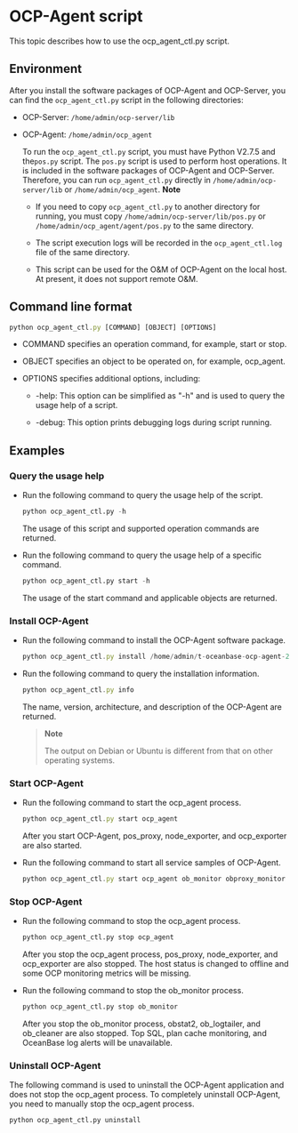 # OCP-Agent script

This topic describes how to use the ocp_agent_ctl.py script.

## Environment

After you install the software packages of OCP-Agent and OCP-Server, you can find the `ocp_agent_ctl.py` script in the following directories:

* OCP-Server: `/home/admin/ocp-server/lib`

* OCP-Agent: `/home/admin/ocp_agent`

  To run the `ocp_agent_ctl.py` script, you must have Python V2.7.5 and the`pos.py` script. The `pos.py` script is used to perform host operations. It is included in the software packages of OCP-Agent and OCP-Server. Therefore, you can run `ocp_agent_ctl.py` directly in `/home/admin/ocp-server/lib` or `/home/admin/ocp_agent`.
  **Note**

  * If you need to copy `ocp_agent_ctl.py` to another directory for running, you must copy `/home/admin/ocp-server/lib/pos.py` or `/home/admin/ocp_agent/agent/pos.py` to the same directory.

  * The script execution logs will be recorded in the `ocp_agent_ctl.log` file of the same directory.

  * This script can be used for the O\&M of OCP-Agent on the local host. At present, it does not support remote O\&M.

## Command line format

```javascript
python ocp_agent_ctl.py [COMMAND] [OBJECT] [OPTIONS]
```

* COMMAND specifies an operation command, for example, start or stop.

* OBJECT specifies an object to be operated on, for example, ocp_agent.

* OPTIONS specifies additional options, including:

  * -help: This option can be simplified as "-h" and is used to query the usage help of a script.

  * -debug: This option prints debugging logs during script running.

## Examples

### Query the usage help

* Run the following command to query the usage help of the script.

  ```python
  python ocp_agent_ctl.py -h
  ```

  The usage of this script and supported operation commands are returned.
  
* Run the following command to query the usage help of a specific command.

  ```python
  python ocp_agent_ctl.py start -h
  ```

  The usage of the start command and applicable objects are returned.
  
### Install OCP-Agent

* Run the following command to install the OCP-Agent software package.

  ```javascript
  python ocp_agent_ctl.py install /home/admin/t-oceanbase-ocp-agent-2.4.3-1234567.alios7.x86_64.rpm
  ```

* Run the following command to query the installation information.

  ```javascript
  python ocp_agent_ctl.py info
  ```

  The name, version, architecture, and description of the OCP-Agent are returned.
  
  > **Note**
  >
  > The output on Debian or Ubuntu is different from that on other operating systems.
  
### Start OCP-Agent

* Run the following command to start the ocp_agent process.

  ```javascript
  python ocp_agent_ctl.py start ocp_agent
  ```

  After you start OCP-Agent, pos_proxy, node_exporter, and ocp_exporter are also started.

* Run the following command to start all service samples of OCP-Agent.

  ```javascript
  python ocp_agent_ctl.py start ocp_agent ob_monitor obproxy_monitor --ocp_site_url http://localhost:8080 --cluster_name cluster1
  ```

### Stop OCP-Agent

* Run the following command to stop the ocp_agent process.

  ```python
  python ocp_agent_ctl.py stop ocp_agent
  ```

  After you stop the ocp_agent process, pos_proxy, node_exporter, and ocp_exporter are also stopped. The host status is changed to offline and some OCP monitoring metrics will be missing.
  
* Run the following command to stop the ob_monitor process.

  ```python
  python ocp_agent_ctl.py stop ob_monitor
  ```

  After you stop the ob_monitor process, obstat2, ob_logtailer, and ob_cleaner are also stopped. Top SQL, plan cache monitoring, and OceanBase log alerts will be unavailable.
  
### Uninstall OCP-Agent

The following command is used to uninstall the OCP-Agent application and does not stop the ocp_agent process. To completely uninstall OCP-Agent, you need to manually stop the ocp_agent process.

```python
python ocp_agent_ctl.py uninstall
```
